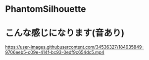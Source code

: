 # PhantomSilhouette

# こんな感じになります(音あり)
https://user-images.githubusercontent.com/34536327/184935849-9706eeb5-c09e-414f-bc93-0edf9c654dc5.mp4


